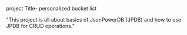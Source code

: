 project Title-  personalized bucket list

"This project is all about basics of JsonPowerDB (JPDB) and how to use JPDB for CRUD operations."
